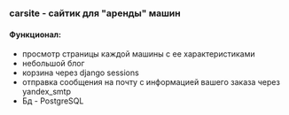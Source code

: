 ### carsite - сайтик для "аренды" машин
#### Функционал:
- просмотр страницы каждой машины с ее характеристиками
- небольшой блог
- корзина через django sessions
- отправка сообщения на почту с информацией вашего заказа через yandex_smtp
- Бд - PostgreSQL

